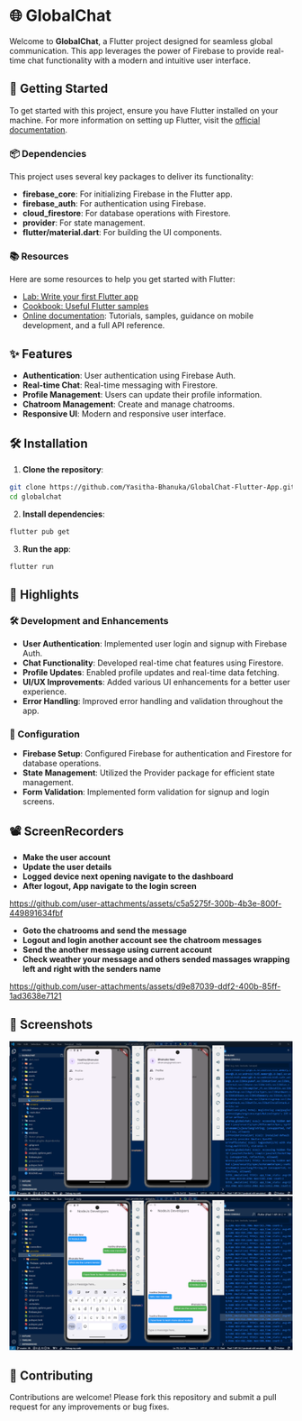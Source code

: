 # 🌐 GlobalChat

Welcome to **GlobalChat**, a Flutter project designed for seamless global communication. This app leverages the power of Firebase to provide real-time chat functionality with a modern and intuitive user interface.

## 🚀 Getting Started

To get started with this project, ensure you have Flutter installed on your machine. For more information on setting up Flutter, visit the [official documentation](https://docs.flutter.dev/get-started/install).

### 📦 Dependencies

This project uses several key packages to deliver its functionality:

- **firebase_core**: For initializing Firebase in the Flutter app.
- **firebase_auth**: For authentication using Firebase.
- **cloud_firestore**: For database operations with Firestore.
- **provider**: For state management.
- **flutter/material.dart**: For building the UI components.

### 📚 Resources

Here are some resources to help you get started with Flutter:

- [Lab: Write your first Flutter app](https://docs.flutter.dev/get-started/codelab)
- [Cookbook: Useful Flutter samples](https://docs.flutter.dev/cookbook)
- [Online documentation](https://docs.flutter.dev/): Tutorials, samples, guidance on mobile development, and a full API reference.

## ✨ Features

- **Authentication**: User authentication using Firebase Auth.
- **Real-time Chat**: Real-time messaging with Firestore.
- **Profile Management**: Users can update their profile information.
- **Chatroom Management**: Create and manage chatrooms.
- **Responsive UI**: Modern and responsive user interface.

## 🛠️ Installation

1. **Clone the repository**:
  ```sh
  git clone https://github.com/Yasitha-Bhanuka/GlobalChat-Flutter-App.git
  cd globalchat
  ```

2. **Install dependencies**:
  ```sh
  flutter pub get
  ```

3. **Run the app**:
  ```sh
  flutter run
  ```

## 📜 Highlights

### 🛠️ Development and Enhancements

- **User Authentication**: Implemented user login and signup with Firebase Auth.
- **Chat Functionality**: Developed real-time chat features using Firestore.
- **Profile Updates**: Enabled profile updates and real-time data fetching.
- **UI/UX Improvements**: Added various UI enhancements for a better user experience.
- **Error Handling**: Improved error handling and validation throughout the app.

### 🔧 Configuration

- **Firebase Setup**: Configured Firebase for authentication and Firestore for database operations.
- **State Management**: Utilized the Provider package for efficient state management.
- **Form Validation**: Implemented form validation for signup and login screens.

## 📽 ScreenRecorders
- **Make the user account**
- **Update the user details**
- **Logged device next opening navigate to the dashboard**
- **After logout, App navigate to the login screen**
  
https://github.com/user-attachments/assets/c5a5275f-300b-4b3e-800f-449891634fbf

- **Goto the chatrooms and send the message**
- **Logout and login another account see the chatroom messages**
- **Send the another message using current account**
- **Check weather your message and others sended massages wrapping left and right with the senders name**

https://github.com/user-attachments/assets/d9e87039-ddf2-400b-85ff-1ad3638e7121

## 📸 Screenshots

![Seperate Logins](assets/logins.png)
![Chat Screens](assets/chats.png)

## 🤝 Contributing

Contributions are welcome! Please fork this repository and submit a pull request for any improvements or bug fixes.




